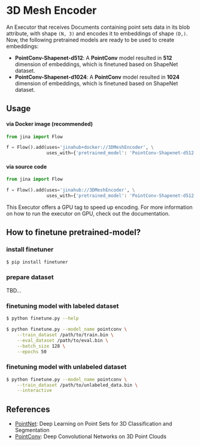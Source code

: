 # 3D Mesh Encoder

An Executor that receives Documents containing point sets data in its blob attribute, with shape `(N, 3)` and encodes it to embeddings of shape `(D,)`.
Now, the following pretrained models are ready to be used to create embeddings:

- **PointConv-Shapenet-d512**: A **PointConv** model resulted in **512** dimension of embeddings, which is finetuned based on ShapeNet dataset.
- **PointConv-Shapenet-d1024**: A **PointConv** model resulted in **1024** dimension of embeddings, which is finetuned based on ShapeNet dataset.



## Usage

#### via Docker image (recommended)

```python
from jina import Flow

f = Flow().add(uses='jinahub+docker://3DMeshEncoder', \
               uses_with={'pretrained_model': 'PointConv-Shapenet-d512'})
```

#### via source code

```python
from jina import Flow

f = Flow().add(uses='jinahub://3DMeshEncoder', \
               uses_with={'pretrained_model': 'PointConv-Shapenet-d512'})
```

This Executor offers a GPU tag to speed up encoding. For more information on how to run the executor on GPU, check out the documentation.


## How to finetune pretrained-model?

### install finetuner

```bash
$ pip install finetuner
```

### prepare dataset

TBD...

### finetuning model with labeled dataset

```bash
$ python finetune.py --help

$ python finetune.py --model_name pointconv \
    --train_dataset /path/to/train.bin \
    --eval_dataset /path/to/eval.bin \
    --batch_size 128 \
    --epochs 50
```

### finetuning model with unlabeled dataset

```bash
$ python finetune.py --model_name pointconv \
    --train_dataset /path/to/unlabeled_data.bin \
    --interactive
```


## References

- [PointNet](https://arxiv.org/abs/1612.00593):  Deep Learning on Point Sets for 3D Classification and Segmentation
- [PointConv](https://arxiv.org/abs/1811.07246): Deep Convolutional Networks on 3D Point Clouds
